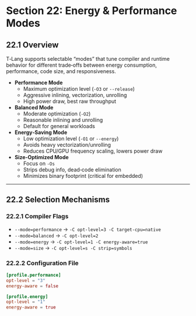 # Section 22: Energy & Performance Modes

## 22.1 Overview
T‑Lang supports selectable “modes” that tune compiler and runtime behavior for different trade‑offs between energy consumption, performance, code size, and responsiveness.

- **Performance Mode**
    - Maximum optimization level (`-O3` or `--release`)
    - Aggressive inlining, vectorization, unrolling
    - High power draw, best raw throughput
- **Balanced Mode**
    - Moderate optimization (`-O2`)
    - Reasonable inlining and unrolling
    - Default for general workloads
- **Energy‑Saving Mode**
    - Low optimization level (`-O1` or `--energy`)
    - Avoids heavy vectorization/unrolling
    - Reduces CPU/GPU frequency scaling, lowers power draw
- **Size‑Optimized Mode**
    - Focus on `-Os`
    - Strips debug info, dead‑code elimination
    - Minimizes binary footprint (critical for embedded)

---

## 22.2 Selection Mechanisms

### 22.2.1 Compiler Flags
- `--mode=performance` → `-C opt-level=3 -C target-cpu=native`
- `--mode=balanced`    → `-C opt-level=2`
- `--mode=energy`      → `-C opt-level=1 -C energy-aware=true`
- `--mode=size`        → `-C opt-level=s -C strip=symbols`

### 22.2.2 Configuration File
```toml
[profile.performance]
opt-level = "3"
energy-aware = false

[profile.energy]
opt-level = "1"
energy-aware = true

